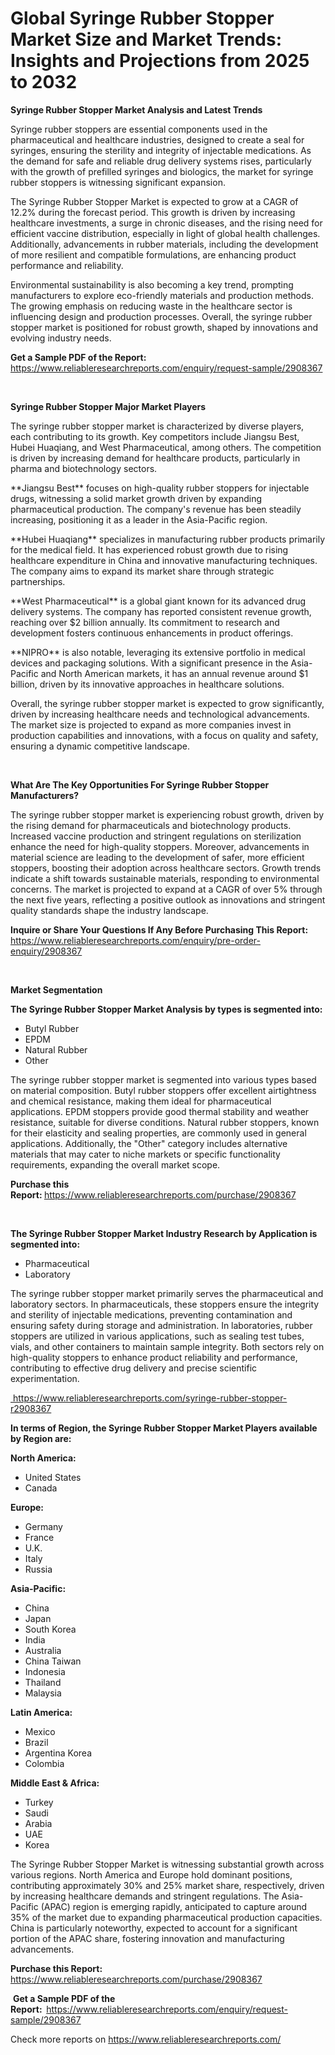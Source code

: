 <p><h1>Global Syringe Rubber Stopper Market Size and Market Trends: Insights and Projections from 2025 to 2032</h1></p><p><strong>Syringe Rubber Stopper Market Analysis and Latest Trends</strong></p>
<p><p>Syringe rubber stoppers are essential components used in the pharmaceutical and healthcare industries, designed to create a seal for syringes, ensuring the sterility and integrity of injectable medications. As the demand for safe and reliable drug delivery systems rises, particularly with the growth of prefilled syringes and biologics, the market for syringe rubber stoppers is witnessing significant expansion. </p><p>The Syringe Rubber Stopper Market is expected to grow at a CAGR of 12.2% during the forecast period. This growth is driven by increasing healthcare investments, a surge in chronic diseases, and the rising need for efficient vaccine distribution, especially in light of global health challenges. Additionally, advancements in rubber materials, including the development of more resilient and compatible formulations, are enhancing product performance and reliability.</p><p>Environmental sustainability is also becoming a key trend, prompting manufacturers to explore eco-friendly materials and production methods. The growing emphasis on reducing waste in the healthcare sector is influencing design and production processes. Overall, the syringe rubber stopper market is positioned for robust growth, shaped by innovations and evolving industry needs.</p></p>
<p><strong>Get a Sample PDF of the Report:&nbsp;</strong> <a href="https://www.reliableresearchreports.com/enquiry/request-sample/2908367?utm_campaign=2652&utm_medium=2&utm_source=Github&utm_content=ia&utm_term=12032025&utm_id=syringe-rubber-stopper">https://www.reliableresearchreports.com/enquiry/request-sample/2908367</a></p>
<p>&nbsp;</p>
<p><strong>Syringe Rubber Stopper Major Market Players</strong></p>
<p><p>The syringe rubber stopper market is characterized by diverse players, each contributing to its growth. Key competitors include Jiangsu Best, Hubei Huaqiang, and West Pharmaceutical, among others. The competition is driven by increasing demand for healthcare products, particularly in pharma and biotechnology sectors.</p><p>**Jiangsu Best** focuses on high-quality rubber stoppers for injectable drugs, witnessing a solid market growth driven by expanding pharmaceutical production. The company's revenue has been steadily increasing, positioning it as a leader in the Asia-Pacific region.</p><p>**Hubei Huaqiang** specializes in manufacturing rubber products primarily for the medical field. It has experienced robust growth due to rising healthcare expenditure in China and innovative manufacturing techniques. The company aims to expand its market share through strategic partnerships.</p><p>**West Pharmaceutical** is a global giant known for its advanced drug delivery systems. The company has reported consistent revenue growth, reaching over $2 billion annually. Its commitment to research and development fosters continuous enhancements in product offerings.</p><p>**NIPRO** is also notable, leveraging its extensive portfolio in medical devices and packaging solutions. With a significant presence in the Asia-Pacific and North American markets, it has an annual revenue around $1 billion, driven by its innovative approaches in healthcare solutions.</p><p>Overall, the syringe rubber stopper market is expected to grow significantly, driven by increasing healthcare needs and technological advancements. The market size is projected to expand as more companies invest in production capabilities and innovations, with a focus on quality and safety, ensuring a dynamic competitive landscape.</p></p>
<p>&nbsp;</p>
<p><strong>What Are The Key Opportunities For Syringe Rubber Stopper Manufacturers?</strong></p>
<p><p>The syringe rubber stopper market is experiencing robust growth, driven by the rising demand for pharmaceuticals and biotechnology products. Increased vaccine production and stringent regulations on sterilization enhance the need for high-quality stoppers. Moreover, advancements in material science are leading to the development of safer, more efficient stoppers, boosting their adoption across healthcare sectors. Growth trends indicate a shift towards sustainable materials, responding to environmental concerns. The market is projected to expand at a CAGR of over 5% through the next five years, reflecting a positive outlook as innovations and stringent quality standards shape the industry landscape.</p></p>
<p><strong>Inquire or Share Your Questions If Any Before Purchasing This Report:</strong> <a href="https://www.reliableresearchreports.com/enquiry/pre-order-enquiry/2908367?utm_campaign=2652&utm_medium=2&utm_source=Github&utm_content=ia&utm_term=12032025&utm_id=syringe-rubber-stopper">https://www.reliableresearchreports.com/enquiry/pre-order-enquiry/2908367</a></p>
<p>&nbsp;</p>
<p><strong>Market Segmentation</strong></p>
<p><strong>The Syringe Rubber Stopper Market Analysis by types is segmented into:</strong></p>
<p><ul><li>Butyl Rubber</li><li>EPDM</li><li>Natural Rubber</li><li>Other</li></ul></p>
<p><p>The syringe rubber stopper market is segmented into various types based on material composition. Butyl rubber stoppers offer excellent airtightness and chemical resistance, making them ideal for pharmaceutical applications. EPDM stoppers provide good thermal stability and weather resistance, suitable for diverse conditions. Natural rubber stoppers, known for their elasticity and sealing properties, are commonly used in general applications. Additionally, the "Other" category includes alternative materials that may cater to niche markets or specific functionality requirements, expanding the overall market scope.</p></p>
<p><strong>Purchase this Report:&nbsp;</strong><a href="https://www.reliableresearchreports.com/purchase/2908367?utm_campaign=2652&utm_medium=2&utm_source=Github&utm_content=ia&utm_term=12032025&utm_id=syringe-rubber-stopper">https://www.reliableresearchreports.com/purchase/2908367</a></p>
<p>&nbsp;</p>
<p><strong>The Syringe Rubber Stopper Market Industry Research by Application is segmented into:</strong></p>
<p><ul><li>Pharmaceutical</li><li>Laboratory</li></ul></p>
<p><p>The syringe rubber stopper market primarily serves the pharmaceutical and laboratory sectors. In pharmaceuticals, these stoppers ensure the integrity and sterility of injectable medications, preventing contamination and ensuring safety during storage and administration. In laboratories, rubber stoppers are utilized in various applications, such as sealing test tubes, vials, and other containers to maintain sample integrity. Both sectors rely on high-quality stoppers to enhance product reliability and performance, contributing to effective drug delivery and precise scientific experimentation.</p></p>
<p><a href="https://www.reliableresearchreports.com/syringe-rubber-stopper-r2908367?utm_campaign=2652&utm_medium=2&utm_source=Github&utm_content=ia&utm_term=12032025&utm_id=syringe-rubber-stopper">&nbsp;https://www.reliableresearchreports.com/syringe-rubber-stopper-r2908367</a></p>
<p><strong>In terms of Region, the Syringe Rubber Stopper Market Players available by Region are:</strong></p>
<p>
    <p> <strong> North America: </strong>
        <ul>
            <li>United States</li>
            <li>Canada</li>
        </ul>
        </p> 
    <p> <strong> Europe: </strong>
        <ul>
            <li>Germany</li>
            <li>France</li>
            <li>U.K.</li>
            <li>Italy</li>
            <li>Russia</li>
        </ul>
        </p> 
    <p> <strong> Asia-Pacific: </strong>
        <ul>
            <li>China</li>
            <li>Japan</li>
            <li>South Korea</li>
            <li>India</li>
            <li>Australia</li>
            <li>China Taiwan</li>
            <li>Indonesia</li>
            <li>Thailand</li>
            <li>Malaysia</li>
        </ul>
        </p> 
    <p> <strong> Latin America: </strong>
        <ul>
            <li>Mexico</li>
            <li>Brazil</li>
            <li>Argentina Korea</li>
            <li>Colombia</li>
        </ul>
        </p> 
    <p> <strong> Middle East & Africa: </strong>
        <ul>
            <li>Turkey</li>
            <li>Saudi</li>
            <li>Arabia</li>
            <li>UAE</li>
            <li>Korea</li>
        </ul>
    </p>
    </p>
<p><p>The Syringe Rubber Stopper Market is witnessing substantial growth across various regions. North America and Europe hold dominant positions, contributing approximately 30% and 25% market share, respectively, driven by increasing healthcare demands and stringent regulations. The Asia-Pacific (APAC) region is emerging rapidly, anticipated to capture around 35% of the market due to expanding pharmaceutical production capacities. China is particularly noteworthy, expected to account for a significant portion of the APAC share, fostering innovation and manufacturing advancements.</p></p>
<p><strong>Purchase this Report: </strong><a href="https://www.reliableresearchreports.com/purchase/2908367?utm_campaign=2652&utm_medium=2&utm_source=Github&utm_content=ia&utm_term=12032025&utm_id=syringe-rubber-stopper">https://www.reliableresearchreports.com/purchase/2908367</a></p>
<p>&nbsp;<strong>Get a Sample PDF of the Report:&nbsp;&nbsp;</strong><a href="https://www.reliableresearchreports.com/enquiry/request-sample/2908367?utm_campaign=2652&utm_medium=2&utm_source=Github&utm_content=ia&utm_term=12032025&utm_id=syringe-rubber-stopper">https://www.reliableresearchreports.com/enquiry/request-sample/2908367</a></p>
<p><strong></strong></p>
<p>Check more reports on <a href="https://www.reliableresearchreports.com/?utm_campaign=2652&utm_medium=2&utm_source=Github&utm_content=ia&utm_term=12032025&utm_id=syringe-rubber-stopper">https://www.reliableresearchreports.com/</a></p>